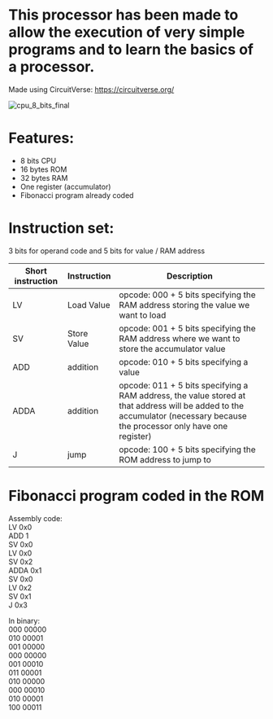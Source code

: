 # This processor has been made to allow the execution of very simple programs and to learn the basics of a processor.
Made using CircuitVerse: https://circuitverse.org/

![cpu_8_bits_final](https://github.com/SebHub7/8-bits-processor/assets/160337978/0079dfc3-871c-4e0d-a260-0a8dbb460fdd)


# Features:
  - 8 bits CPU
  - 16 bytes ROM
  - 32 bytes RAM
  - One register (accumulator)
  - Fibonacci program already coded

# Instruction set:
3 bits for operand code and 5 bits for value / RAM address

| Short instruction | Instruction | Description |
| --- | --- | --- |
| LV | Load Value | opcode: 000 + 5 bits specifying the RAM address storing the value we want to load |
| SV | Store Value | opcode: 001 + 5 bits specifying the RAM address where we want to store the accumulator value |
| ADD | addition | opcode: 010 + 5 bits specifying a value |
| ADDA | addition | opcode: 011 + 5 bits specifying a RAM address, the value stored at that address will be added to the accumulator (necessary because the processor only have one register) |
| J | jump | opcode: 100 + 5 bits specifying the ROM address to jump to |

# Fibonacci program coded in the ROM

Assembly code:  
LV 0x0  
ADD 1  
SV 0x0  
LV 0x0  
SV 0x2  
ADDA 0x1  
SV 0x0  
LV 0x2  
SV 0x1  
J 0x3  

In binary:  
000 00000  
010 00001  
001 00000  
000 00000  
001 00010  
011 00001  
010 00000  
000 00010  
010 00001  
100 00011  

